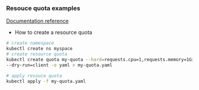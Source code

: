 ### Resouce quota examples

[Documentation reference](https://kubernetes.io/docs/tasks/administer-cluster/manage-resources/quota-memory-cpu-namespace/)


* How to create a resource quota
```bash
# create namespace
kubectl create ns myspace
# create resource quota
kubectl create quota my-quota --hard=requests.cpu=1,requests.memory=1Gi,limits.cpu=2,limits.memory=2Gi --namespace myspace \
--dry-run=client -o yaml > my-quota.yaml

# apply resouce quota
kubectl apply -f my-quota.yaml
```
